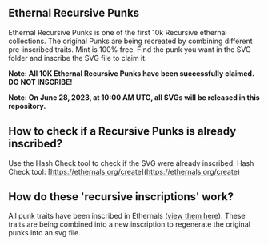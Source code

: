 ## Ethernal Recursive Punks

Ethernal Recursive Punks is one of the first 10k Recursive ethernal collections. The original Punks are being recreated by combining different pre-inscribed traits. Mint is 100% free. Find the punk you want in the SVG folder and inscribe the SVG file to claim it.

**Note: All 10K Ethernal Recursive Punks have been successfully claimed. DO NOT INSCRIBE!**

**Note: On June 28, 2023, at 10:00 AM UTC, all SVGs will be released in this repository.**

## How to check if a Recursive Punks is already inscribed?

Use the Hash Check tool to check if the SVG were already inscribed. Hash Check tool: [https://ethernals.org/create](https://ethernals.org/create)

## How do these 'recursive inscriptions' work?

All punk traits have been inscribed in Ethernals ([view them here](https://ethernals.org/address/0x7cdfba60cffc031a3fae2f5f5c4b23b4903f15e0)).
These traits are being combined into a new inscription to regenerate the original punks into an svg file.
